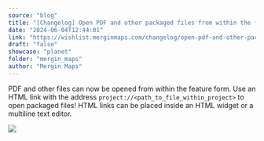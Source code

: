 ```yaml
---
source: "blog"
title: "[Changelog] Open PDF and other packaged files from within the form"
date: "2024-06-04T12:44:01"
link: "https://wishlist.merginmaps.com/changelog/open-pdf-and-other-packaged-files-from-within-the-form?utm_source=qgis"
draft: "false"
showcase: "planet"
folder: "mergin_maps"
author: "Mergin Maps"
---
```


<p>PDF and other files can now be opened from within the feature form. Use an HTML link with the address <code>project://&lt;path_to_file_within_project&gt;</code> to open packaged files! HTML links can be placed inside an HTML widget or a multiline text editor.</p><p></p><img src="https://vault.featureos.app/uploads/attachment/upload/thumb-9aed1f5d41a10cd02c07c2ec5d562023.gif" />
